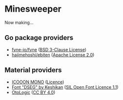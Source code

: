 # Minesweeper

Now making...

## Go package providers

- [fyne-io/fyne](https://fyne.io/) ([BSD 3-Clause License](https://github.com/fyne-io/fyne/blob/master/LICENSE))
- [hajimehoshi/ebiten](https://ebitengine.org/) ([Apache License 2.0](https://www.apache.org/licenses/LICENSE-2.0))

## Material providers

- [ICOOON MONO](https://icooon-mono.com/) ([Licence](https://icooon-mono.com/license/))
- [Font "DSEG" by Keshikan](https://www.keshikan.net/fonts.html) ([SIL Open Font Licence 1.1](http://scripts.sil.org/OFL))
- [OtoLogic](https://otologic.jp/) ([CC BY 4.0](https://otologic.jp/free/license.html))
